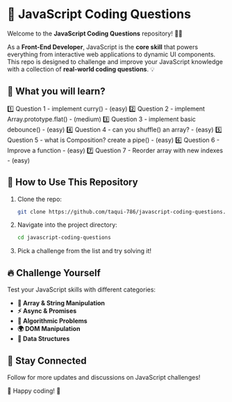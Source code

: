 # 🚀 JavaScript Coding Questions

Welcome to the **JavaScript Coding Questions** repository! 🧠✨

As a **Front-End Developer**, JavaScript is the **core skill** that powers everything from interactive web applications to dynamic UI components. This repo is designed to challenge and improve your JavaScript knowledge with a collection of **real-world coding questions**. 💡

## 🎯 What you will learn?

1️⃣ Question 1 - implement curry() -  (easy)
2️⃣ Question 2 - implement Array.prototype.flat() -  (medium)
3️⃣ Question 3 - implement basic debounce() -  (easy)
4️⃣ Question 4 - can you shuffle() an array? -  (easy)
5️⃣ Question 5 - what is Composition? create a pipe() -  (easy)
6️⃣ Question 6 - Improve a function -  (easy)
7️⃣ Question 7 - Reorder array with new indexes -  (easy)

## 🚀 How to Use This Repository

1. Clone the repo:
   ```sh
   git clone https://github.com/taqui-786/javascript-coding-questions.git
   ```
2. Navigate into the project directory:
   ```sh
   cd javascript-coding-questions
   ```
3. Pick a challenge from the list and try solving it!

## 🔥 Challenge Yourself

Test your JavaScript skills with different categories:

- **🧩 Array & String Manipulation**
- **⚡ Async & Promises**
- **📐 Algorithmic Problems**
- **🌍 DOM Manipulation**
- **🔢 Data Structures**

## 📢 Stay Connected

Follow for more updates and discussions on JavaScript challenges!

📌 Happy coding! 🚀
